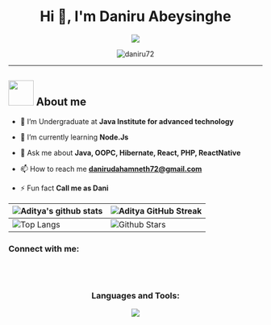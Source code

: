 <h1 align="center">Hi 👋, I'm Daniru Abeysinghe</h1>

<p align="center">
  <a href="https://github.com/DenverCoder1/readme-typing-svg"><img src="https://readme-typing-svg.herokuapp.com?font=Time+New+Roman&color=%23C8BE25&size=25&center=true&vCenter=true&width=630&height=120&lines=Full-Stack+Software+Engineer(Undergraduater);Competitive+Programmer;Always+learning+new+things;Interested+in+game+development"></a>
</p>


<p align="center"> <img src="https://komarev.com/ghpvc/?username=daniru72&label=Profile%20views&color=0e75b6&style=flat" alt="daniru72" /> </p>

---

## <picture><img src = "https://github.com/7oSkaaa/7oSkaaa/blob/main/Images/about_me.gif?raw=true" width = 50px></picture> About me

- 🔭 I’m Undergraduate at **Java Institute for advanced technology**

- 🌱 I’m currently learning **Node.Js**

- 💬 Ask me about **Java, OOPC, Hibernate, React, PHP, ReactNative**

- 📫 How to reach me **danirudahamneth72@gmail.com**

- ⚡ Fun fact **Call me as Dani**
  

| ![Aditya's github stats](https://github-readme-stats.vercel.app/api?username=Daniru72&show_icons=true&theme=tokyonight) | ![Aditya GitHub Streak](https://github-readme-streak-stats.herokuapp.com/?user=Daniru72&theme=tokyonight) |
| --- | --- |
| ![Top Langs](https://github-readme-stats.vercel.app/api/top-langs/?username=Daniru72&theme=tokyonight) | ![Github Stars](https://github-readme-stats.vercel.app/api?username=Daniru72&show_icons=true&locale=en&count_private=true&hide_rank=true&custom_title=My%20GitHub%20Stats&disable_animations=true&theme=tokyonight) |




<h3 align="left">Connect with me:</h3>
<p align="left">
</p>

</br></br>

<h3 align="center">Languages and Tools:</h3>
<p align="center">
  <a href="https://skillicons.dev">
    <img src="https://skillicons.dev/icons?i=git,css,figma,github,html,java,js,mongodb,mysql,nodejs,react,redux,tailwind,vscode,kubernetes&perline=14" />
  </a>
</p>

</br></br>




